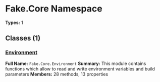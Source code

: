 # Fake.Core Namespace

**Types:** 1

## Classes (1)

### [Environment](./Environment.md)
**Full Name:** `Fake.Core.Environment`
**Summary:** This module contains functions which allow to read and write environment variables and build parameters
**Members:** 28 methods, 13 properties

